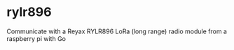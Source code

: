 # rylr896
Communicate with a Reyax RYLR896 LoRa (long range) radio module from a raspberry pi with Go
